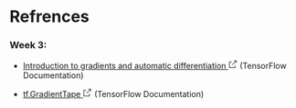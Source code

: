 # Refrences

<div data-testid="cml-viewer" class="css-1474zrz">
  <h3><span><strong><span>Week 3:</span></strong></span></h3>
  <ul>
    <li><p><span><span></span></span>
      <span><a target="_blank" rel="noopener nofollow noreferrer" href="https://www.tensorflow.org/guide/autodiff" class="css-o9h0g5" tabindex="0">
        <span><span>Introduction to gradients and automatic differentiation</span></span>
        <svg aria-labelledby="cds-react-aria-129-title" fill="none" focusable="false" height="16" role="img" viewBox="0 0 16 16" width="16" class="css-8blerm" id="cds-react-aria-129">
          <title id="cds-react-aria-129-title">Opens in a new tab</title><path fill-rule="evenodd" clip-rule="evenodd" d="M1.5 3.5H6v1H2.5v9h9V10h1v4.5h-11v-11zM13.5 2.5H10v-1h4.5V6h-1V2.5z" fill="currentColor"></path>
          <path fill-rule="evenodd" clip-rule="evenodd" d="M6.646 8.646l7-7 .708.708-7 7-.708-.708z" fill="currentColor"></path></svg></a></span>
      <span><span> (TensorFlow Documentation)</span></span></p></li><li><p><span><span></span></span>
        <span><a target="_blank" rel="noopener nofollow noreferrer" href="https://www.tensorflow.org/api_docs/python/tf/GradientTape" class="css-o9h0g5" tabindex="0"><span><span>tf.GradientTape</span></span>
          <svg aria-labelledby="cds-react-aria-130-title" fill="none" focusable="false" height="16" role="img" viewBox="0 0 16 16" width="16" class="css-8blerm" id="cds-react-aria-130"><title id="cds-react-aria-130-title">Opens in a new tab</title><path fill-rule="evenodd" clip-rule="evenodd" d="M1.5 3.5H6v1H2.5v9h9V10h1v4.5h-11v-11zM13.5 2.5H10v-1h4.5V6h-1V2.5z" fill="currentColor"></path>
            <path fill-rule="evenodd" clip-rule="evenodd" d="M6.646 8.646l7-7 .708.708-7 7-.708-.708z" fill="currentColor"></path></svg></a></span><span><span> (TensorFlow Documentation)</span></span></p></li></ul><p><span><span></span></span></p>
</div>
